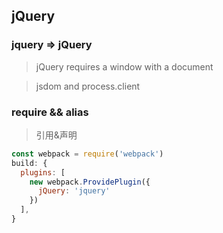 ## jQuery

### jquery => jQuery
>jQuery requires a window with a document

>jsdom and process.client

### require && alias
> 引用&声明
```javascript
const webpack = require('webpack')
build: {
  plugins: [
    new webpack.ProvidePlugin({
      jQuery: 'jquery'
    })
  ],
}
```